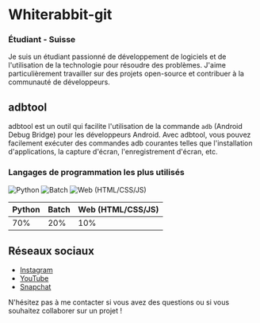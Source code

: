 # Whiterabbit-git

### Étudiant - Suisse

Je suis un étudiant passionné de développement de logiciels et de l'utilisation de la technologie pour résoudre des problèmes. J'aime particulièrement travailler sur des projets open-source et contribuer à la communauté de développeurs.

## adbtool

adbtool est un outil qui facilite l'utilisation de la commande `adb` (Android Debug Bridge) pour les développeurs Android. Avec adbtool, vous pouvez facilement exécuter des commandes adb courantes telles que l'installation d'applications, la capture d'écran, l'enregistrement d'écran, etc.

### Langages de programmation les plus utilisés

![Python](https://progress-bar.dev/70/?title=Python&color=3776AB&width=200&style=flat-square) ![Batch](https://progress-bar.dev/20/?title=Batch&color=4E8F37&width=200&style=flat-square) ![Web (HTML/CSS/JS)](https://progress-bar.dev/10/?title=Web%20(HTML/CSS/JS)&color=F16529&width=200&style=flat-square)

| Python | Batch | Web (HTML/CSS/JS) |
|--------|-------|------------------|
| 70%    | 20%   | 10%              |



## Réseaux sociaux

* [Instagram](https://www.instagram.com/whiterabbit-git/)
* [YouTube](https://www.youtube.com/channel/UCxjqh1xH-Wn7ZDMzXoWdumw)
* [Snapchat](https://www.snapchat.com/add/whiterabbit-git)

N'hésitez pas à me contacter si vous avez des questions ou si vous souhaitez collaborer sur un projet !

